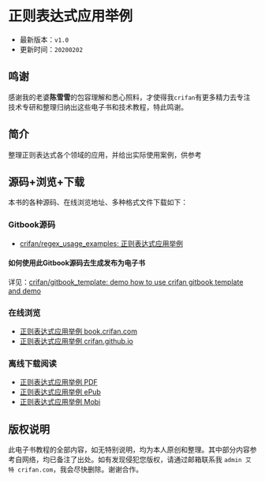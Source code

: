 # 正则表达式应用举例

* 最新版本：`v1.0`
* 更新时间：`20200202`

## 鸣谢

感谢我的老婆**陈雪雪**的包容理解和悉心照料，才使得我`crifan`有更多精力去专注技术专研和整理归纳出这些电子书和技术教程，特此鸣谢。

## 简介

整理正则表达式各个领域的应用，并给出实际使用案例，供参考

## 源码+浏览+下载

本书的各种源码、在线浏览地址、多种格式文件下载如下：

### Gitbook源码

* [crifan/regex_usage_examples: 正则表达式应用举例](https://github.com/crifan/regex_usage_examples)

#### 如何使用此Gitbook源码去生成发布为电子书

详见：[crifan/gitbook_template: demo how to use crifan gitbook template and demo](https://github.com/crifan/gitbook_template)

### 在线浏览

* [正则表达式应用举例 book.crifan.com](http://book.crifan.com/books/regex_usage_examples/website)
* [正则表达式应用举例 crifan.github.io](https://crifan.github.io/regex_usage_examples/website)

### 离线下载阅读

* [正则表达式应用举例 PDF](http://book.crifan.com/books/regex_usage_examples/pdf/regex_usage_examples.pdf)
* [正则表达式应用举例 ePub](http://book.crifan.com/books/regex_usage_examples/epub/regex_usage_examples.epub)
* [正则表达式应用举例 Mobi](http://book.crifan.com/books/regex_usage_examples/mobi/regex_usage_examples.mobi)

## 版权说明

此电子书教程的全部内容，如无特别说明，均为本人原创和整理。其中部分内容参考自网络，均已备注了出处。如有发现侵犯您版权，请通过邮箱联系我 `admin 艾特 crifan.com`，我会尽快删除。谢谢合作。